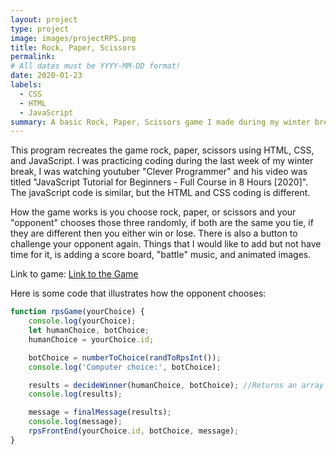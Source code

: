 ```yaml
---
layout: project
type: project
image: images/projectRPS.png
title: Rock, Paper, Scissors
permalink: 
# All dates must be YYYY-MM-DD format!
date: 2020-01-23
labels:
  - CSS
  - HTML
  - JavaScript
summary: A basic Rock, Paper, Scissors game I made during my winter break in 2019.
---
```




This program recreates the game rock, paper, scissors using HTML, CSS, and JavaScript. I was practicing coding during the last week of my winter break, I was watching youtuber "Clever Programmer" and his video was titled "JavaScript Tutorial for Beginners - Full Course in 8 Hours [2020]". The javaScript code is similar, but the HTML and CSS coding is different.

How the game works is you choose rock, paper, or scissors and your "opponent" chooses those three randomly, if both are the same you tie, if they are different then you either win or lose. There is also a button to challenge your opponent again. Things that I would like to add but not have time for it, is adding a score board, "battle" music, and animated images. 

Link to game:  <a href="https://ronuela12.github.io/AbdulsGame/">Link to the Game</a>

Here is some code that illustrates how the opponent chooses:

```js
function rpsGame(yourChoice) {
    console.log(yourChoice);
    let humanChoice, botChoice;
    humanChoice = yourChoice.id;

    botChoice = numberToChoice(randToRpsInt());
    console.log('Computer choice:', botChoice);

    results = decideWinner(humanChoice, botChoice); //Returns an array ex) [0, 1] = human lost
    console.log(results);

    message = finalMessage(results);
    console.log(message);
    rpsFrontEnd(yourChoice.id, botChoice, message);
}
```





